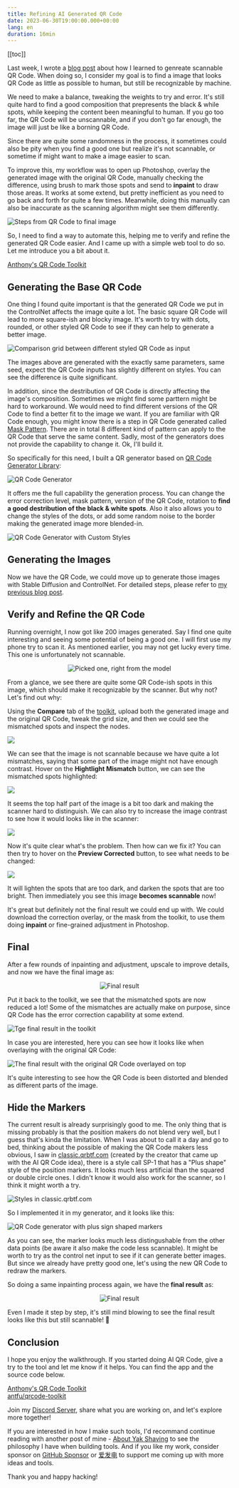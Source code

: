 ```yaml
---
title: Refining AI Generated QR Code
date: 2023-06-30T19:00:00.000+00:00
lang: en
duration: 16min
---
```


[[toc]]

Last week, I wrote a [blog post](/posts/ai-qrcode) about how I learned to genreate scannable QR Code. When doing so, I consider my goal is to find a image that looks QR Code as little as possible to human, but still be recognizable by machine.

We need to make a balance, tweaking the weights to try and error. It's still quite hard to find a good composition that prepresents the black & while spots, while keeping the content been meaningful to human. If you go too far, the QR Code will be unscannable, and if you don't go far enough, the image will just be like a borning QR Code.

Since there are quite some randomness in the process, it sometimes could also be pity when you find a good one but realize it's not scannable, or sometime if might want to make a image easier to scan.

To improve this, my workflow was to open up Photoshop, overlay the generated image with the original QR Code, manually checking the difference, using brush to mark those spots and send to **inpaint** to draw those areas. It works at some extend, but pretty inefficient as you need to go back and forth for quite a few times. Meanwhile, doing this manually can also be inaccurate as the scanning algorithm might see them differently.

![Steps from QR Code to final image](/images/ai-qrcode-refine-5.jpg)

So, I need to find a way to automate this, helping me to verify and refine the generated QR Code easier. And I came up with a simple web tool to do so. Let me introduce you a bit about it.

<div i-ri-arrow-right-line /> <a href="https://qrcode.antfu.me/" target="_blank">Anthony's QR Code Toolkit</a>


## Generating the Base QR Code

One thing I found quite important is that the generated QR Code we put in the ControlNet affects the image quite a lot. The basic square QR Code will lead to more square-ish and blocky image. It's worth to try with dots, rounded, or 
other styled QR Code to see if they can help to generate a better image.

![Comparison grid between different styled QR Code as input](/images/ai-qrcode-refine-input-compare.jpg)

The images above are generated with the exactly same parameters, same seed, expect the QR Code inputs has slightly different on styles. You can see the difference is quite significant.

In addition, since the destribution of QR Code is directly affecting the image's composition. Sometimes we might find some parttern might be hard to workaround. We would need to find different versions of the QR Code to find a better fit to the image we want. If you are familiar with QR Code enough, you might know there is a step in QR Code generated called [Mask Pattern](https://en.wikipedia.org/wiki/QR_code#Encoding). There are in total 8 different kind of pattern can apply to the QR Code that serve the same content. Sadly, most of the generators does not provide the capability to change it. Ok, I'll build it.

So specifically for this need, I built a QR generator based on [QR Code Generator Library](https://www.nayuki.io/page/qr-code-generator-library):

![QR Code Generator](/images/ai-qrcode-refine-generate-1.png)

It offers me the full capability the generation process. You can change the error correction level, mask pattern, version of the QR Code, rotation to **find a good destribution of the black & white spots**. Also it also allows you to change the styles of the dots, or add some random noise to the border making the generated image more blended-in.

![QR Code Generator with Custom Styles](/images/ai-qrcode-refine-generate-2.png)

## Generating the Images

Now we have the QR Code, we could move up to generate those images with Stable Diffusion and ControlNet. For detailed steps, please refer to [my previous blog post](/posts/ai-qrcode).

## Verify and Refine the QR Code

Running overnight, I now got like 200 images generated. Say I find one quite interesting and seeing some potential of being a good one. I will first use my phone try to scan it. As mentioned earlier, you may not get lucky every time. This one is unfortunately not scannable.

<p align="center">
<img src="/images/ai-qrcode-refine-4.jpg" class="max-w-120!" alt="Picked one, right from the model" />
</p>

From a glance, we see there are quite some QR Code-ish spots in this image, which should make it recognizable by the scanner. But why not? Let's find out why:

Using the **Compare** tab of the [toolkit](https://qrcode.antfu.me/), upload both the generated image and the original QR Code, tweak the grid size, and then we could see the mismatched spots and inspect the nodes.

![](/images/ai-qrcode-refine-compare-1.png)

We can see that the image is not scannable because we have quite a lot mismatches, saying that some part of the image might not have enough contrast. Hover on the **Hightlight Mismatch** button, we can see the mismatched spots highlighted:

![](/images/ai-qrcode-refine-compare-2.png)

It seems the top half part of the image is a bit too dark and making the scanner hard to distinguish. We can also try to increase the image contrast to see how it would looks like in the scanner:

![](/images/ai-qrcode-refine-compare-3.png)

Now it's quite clear what's the problem. Then how can we fix it? You can then try to hover on the **Preview Corrected** button, to see what needs to be changed:

![](/images/ai-qrcode-refine-compare-4.png)

It will lighten the spots that are too dark, and darken the spots that are too bright. Then immediately you see this image **becomes scannable** now!

It's great but definitely not the final result we could end up with. We could download the correction overlay, or the mask from the toolkit, to use them doing **inpaint** or fine-grained adjustment in Photoshop.

## Final

After a few rounds of inpainting and adjustment, upscale to improve details, and now we have the final image as:

<p align="center">
<img src="/images/ai-qrcode-refine-final.jpg" class="max-w-120!" alt="Final result" />
</p>

Put it back to the toolkit, we see that the mismatched spots are now reduced a lot! Some of the mismatches are actually make on purpose, since QR Code has the error correction capability at some extend.

![Tge final result in the toolkit](/images/ai-qrcode-refine-compare-final-1.png)

In case you are interested, here you can see how it looks like when overlaying with the original QR Code:

![The final result with the original QR Code overlayed on top](/images/ai-qrcode-refine-compare-final-2.png)

It's quite interesting to see how the QR Code is been distorted and blended as different parts of the image.

## Hide the Markers

The current result is already surprisingly good to me. The only thing that is missing probably is that the position makers do not blend very well, but I guess that's kinda the limitation. When I was about to call it a day and go to bed, thinking about the possible of making the QR Code makers less obvious, I saw in [classic.qrbtf.com](https://classic.qrbtf.com/) (created by the creator that came up with the AI QR Code idea), there is a style call SP-1 that has a "Plus shape" style of the position markers. It looks much less artificial than the squared or double circle ones. I didn't know it would also work for the scanner, so I think it might worth a try.

![Styles in classic.qrbtf.com](/images/ai-qrcode-refine-qrbft.png)

So I implemented it in my generator, and it looks like this:

![QR Code generator with plus sign shaped markers](/images/ai-qrcode-refine-plus-sign.png)

As you can see, the marker looks much less distingushable from the other data points (be aware it also make the code less scannable). It might be worth to try as the control net input to see if it can generate better images. But since we already have pretty good one, let's using the new QR Code to redraw the markers.

So doing a same inpainting process again, we have the **final result** as:

<p align="center">
<img src="/images/ai-qrcode-refine-no-anchor.png" class="max-w-120!" alt="Final result" />
</p>

Even I made it step by step, it's still mind blowing to see the final result looks like this but still scannable! 🤯

## Conclusion

I hope you enjoy the walkthrough. If you started doing AI QR Code, give a try to the tool and let me know if it helps. You can find the app and the source code below.

<div i-ri-qr-code-line /> <a href="https://qrcode.antfu.me/" target="_blank">Anthony's QR Code Toolkit</a><br>

<div i-ri-github-fill /> <a href="https://github.com/antfu/qrcode-toolkit" target="_blank" font-mono>antfu/qrcode-toolkit</a>

Join my [<span op75 i-simple-icons-discord /> Discord Server](https://chat.antfu.me), share what you are working on, and let's explore more together!

If you are interested in how I make such tools, I'd recommand continue reading with another post of mine - [About Yak Shaving](/posts/about-yak-shaving) to see the philosophy I have when building tools. And if you like my work, consider sponsor on [<span i-carbon-favorite /> GitHub Sponsor](https://github.com/sponsors/antfu) or [<span i-carbon-lightning /> 爱发电](https://afdian.net/a/antfu) to support me coming up with more ideas and tools.

Thank you and happy hacking!

